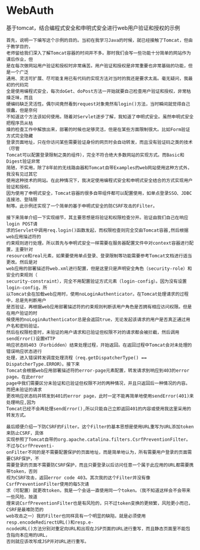 # WebAuth
基于tomcat，结合编程式安全和申明式安全进行web用户验证和授权的示例

    首先，说明一下编写这个示例的目的。当初在我学习Java的时候，就已经接触了Tomcat，但由于教学目的，
    老师留给我们深入了解Tomcat容器的时间并不多。那时我们会写一些功能十分简单的网站作为课后作业，但
    是在每次做网站用户验证和授权时非常痛苦。用户验证和授权是非常重要也非常基础的功能，但是一个广泛
    通用、灵活可扩展、尽可能复用已有代码的实现方法对当时的我还是要求太高。毫无疑问，我最初的代码完
    全是使用编程式安全，每次doGet、doPost方法一开始就要自己检查用户验证和授权，非常枯燥乏味，而且
    硬编码缺乏灵活性。偶尔间竟然看到request对象竟然有login()方法，当时瞬间就觉得自己很蠢，但是奈何
    不知道这个方法该如何使用。随着对Servlet逐步了解，我知道了申明式安全。虽然申明式安全把程序员从枯
    燥的检查工作中解放出来，部署的时候也足够灵活，但是在某些方面限制很大。比如Form验证方式完全隐藏
    登录页面地址，只在你访问某些需要验证身份的网页时会自动转发，而且没有验证码之类的技术（尽管
    Tomcat可以配置登录限制之类的组件），完全不符合绝大多数网站的实现方式。而Basic和Digest验证非常
    简陋，不实用，除了8年前的无线路由器和Tomcat自带Examples的web网站使用这种方式外，我没有见过其它
    使用这种技术的网站。在此种情况下，我决定使用编程式安全和申明式安全结合的方式实现用户验证和授权。
    因为使用了申明式安全，Tomcat容器的很多自带组件都可以配置使用，如单点登录SSO、JDBC连接池、登陆限
    制等。此示例还实现了一个简单的基于申明式安全的防CSRF攻击的Filter。

    接下来简单介绍一下实现细节，其主要思想是将验证和权限检查分开。验证由我们自己在响应login POST请
    求的Servlet中调用req.login()函数发起，而权限检查则完全交由Tomcat容器,然后根据web应用描述符的
    约束规则进行处理。所以首先与申明式安全一样需要在服务器配置文件中对context容器进行配置，主要针对
    resource和real元素，如果要使用单点登录、登录限制等功能需要参考Tomcat文档进行适当更改。然后是对
    web应用的部署描述符web.xml进行配置，但是这里只是声明安全角色（security-role）和安全约束规则（
    security-constraint），完全不用配置验证方式元素（login-config）。因为没有设置login-config，所
    以Tomcat会在加载web应用时，使用noLoginAuthenticator。在Tomcat处理请求的过程中，总是先判断用户
    是否验证，再根据web应用部署描述符的约束规则判断该用户角色是否拥有相应访问权限。但是在用户验证的时
    候使用的noLoginAuthenticator总是会返回true，无论发起该请求的用户是否真正通过用户名和密码验证。
    然后在权限检查时，未验证的用户请求和已验证但权限不对的请求都会被拦截，然后调用sendError()设置HTTP
    响应状态码403（Forbidden）结束处理过程，开始返回。在返回过程中Tomcat会对未处理的错误响应状态进行
    处理，进入错误转发调度处理流程（req.getDispatcherType() == DispatcherType.ERROR）。接下来
    Tomcat会根据web应用部署描述符的error-page元素配置，转发请求到响应到403的error page。在此error
    page中我们需要区分未验证和已验证但权限不对的两种情况，并且只返回后一种情况的内容。而把未验证的请求
    更改响应状态码并转发到401的error page，此时一定不能再简单地使用sendError(401)来处理响应,因为
    Tomcat已经不会再处理sendError(),所以只能自己立即返回401的内容或使用我这里采用的转发方式。

    最后顺便介绍一下防CSRF的Filter。这个Filter的基本思想是使用URL重写为URL添加token来防止CSRF，具体
    实现参照了Tomcat自带的org.apache.catalina.filters.CsrfPreventionFilter。不过与CsrfPreventi-
    onFilter不同的是不需要配置保护的页面地址，而是简单地认为，所有需要用户登录的页面需要CSRF保护，不
    需要登录的页面不需要防CSRF保护，而且只要登录以后访问任意一个属于此应用的URL都需要携带token，否则
    视为CSRF攻击，返回error code 403。其次我的这个Filter并没有像CsrfPreventionFilter使用的每5次请
    求（可配置）就更改token，我是一个会话一直使用同一个token。（我不知道这样会不会带来一些风险，按道
    理来说CsrfPreventionFilter也是有风险的，只不过token变换的更频繁，风险更小而已，CSRF是最难防范的
    web攻击之一）我的Filter也同样具有一个明显的缺陷，就是必须使用resp.encodeRedirectURL()和resp.e-
    ncodeURL()方法分别对重定向URL和出现在JSP页面的URL进行重写，而且静态页面里不能包含指向本应用的URL，
    否则就应该改写成JSP并对URL进行重写。
